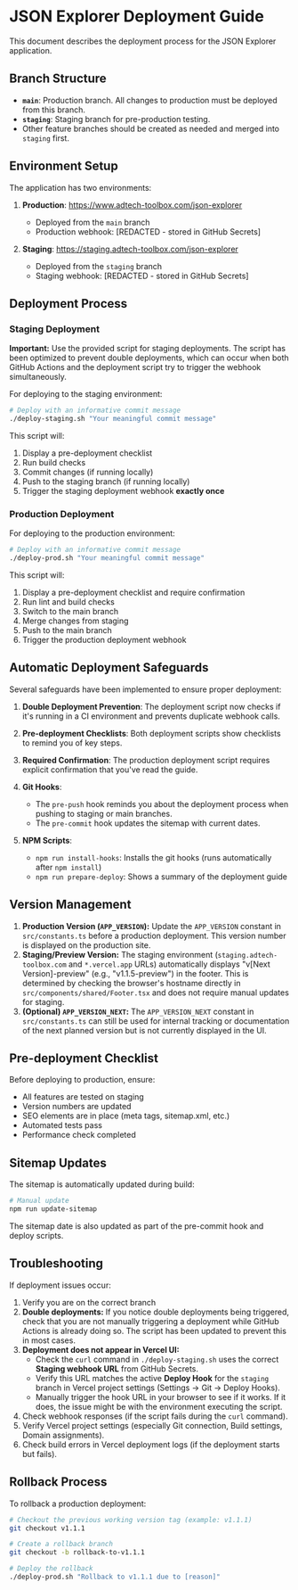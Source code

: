# JSON Explorer Deployment Guide

This document describes the deployment process for the JSON Explorer application.

## Branch Structure

- **`main`**: Production branch. All changes to production must be deployed from this branch.
- **`staging`**: Staging branch for pre-production testing.
- Other feature branches should be created as needed and merged into `staging` first.

## Environment Setup

The application has two environments:

1. **Production**: https://www.adtech-toolbox.com/json-explorer
   - Deployed from the `main` branch
   - Production webhook: [REDACTED - stored in GitHub Secrets]

2. **Staging**: https://staging.adtech-toolbox.com/json-explorer
   - Deployed from the `staging` branch
   - Staging webhook: [REDACTED - stored in GitHub Secrets]

## Deployment Process

### Staging Deployment

**Important:** Use the provided script for staging deployments. The script has been optimized to prevent double deployments, which can occur when both GitHub Actions and the deployment script try to trigger the webhook simultaneously.

For deploying to the staging environment:

```bash
# Deploy with an informative commit message
./deploy-staging.sh "Your meaningful commit message"
```

This script will:
1. Display a pre-deployment checklist
2. Run build checks
3. Commit changes (if running locally)
4. Push to the staging branch (if running locally)
5. Trigger the staging deployment webhook **exactly once**

### Production Deployment

For deploying to the production environment:

```bash
# Deploy with an informative commit message
./deploy-prod.sh "Your meaningful commit message"
```

This script will:
1. Display a pre-deployment checklist and require confirmation
2. Run lint and build checks
3. Switch to the main branch
4. Merge changes from staging
5. Push to the main branch
6. Trigger the production deployment webhook

## Automatic Deployment Safeguards

Several safeguards have been implemented to ensure proper deployment:

1. **Double Deployment Prevention**: The deployment script now checks if it's running in a CI environment and prevents duplicate webhook calls.

2. **Pre-deployment Checklists**: Both deployment scripts show checklists to remind you of key steps.

3. **Required Confirmation**: The production deployment script requires explicit confirmation that you've read the guide.

4. **Git Hooks**: 
   - The `pre-push` hook reminds you about the deployment process when pushing to staging or main branches.
   - The `pre-commit` hook updates the sitemap with current dates.

5. **NPM Scripts**:
   - `npm run install-hooks`: Installs the git hooks (runs automatically after `npm install`)
   - `npm run prepare-deploy`: Shows a summary of the deployment guide

## Version Management

1.  **Production Version (`APP_VERSION`):** Update the `APP_VERSION` constant in `src/constants.ts` before a production deployment. This version number is displayed on the production site.
2.  **Staging/Preview Version:** The staging environment (`staging.adtech-toolbox.com` and `*.vercel.app` URLs) automatically displays "v[Next Version]-preview" (e.g., "v1.1.5-preview") in the footer. This is determined by checking the browser's hostname directly in `src/components/shared/Footer.tsx` and does not require manual updates for staging.
3.  **(Optional) `APP_VERSION_NEXT`:** The `APP_VERSION_NEXT` constant in `src/constants.ts` can still be used for internal tracking or documentation of the next planned version but is not currently displayed in the UI.

## Pre-deployment Checklist

Before deploying to production, ensure:

- All features are tested on staging
- Version numbers are updated
- SEO elements are in place (meta tags, sitemap.xml, etc.)
- Automated tests pass
- Performance check completed

## Sitemap Updates

The sitemap is automatically updated during build:

```bash
# Manual update
npm run update-sitemap
```

The sitemap date is also updated as part of the pre-commit hook and deploy scripts.

## Troubleshooting

If deployment issues occur:

1. Verify you are on the correct branch
2. **Double deployments:** If you notice double deployments being triggered, check that you are not manually triggering a deployment while GitHub Actions is already doing so. The script has been updated to prevent this in most cases.
3. **Deployment does not appear in Vercel UI:**
   - Check the `curl` command in `./deploy-staging.sh` uses the correct **Staging webhook URL** from GitHub Secrets.
   - Verify this URL matches the active **Deploy Hook** for the `staging` branch in Vercel project settings (Settings -> Git -> Deploy Hooks).
   - Manually trigger the hook URL in your browser to see if it works. If it does, the issue might be with the environment executing the script.
4. Check webhook responses (if the script fails during the `curl` command).
5. Verify Vercel project settings (especially Git connection, Build settings, Domain assignments).
6. Check build errors in Vercel deployment logs (if the deployment starts but fails).

## Rollback Process

To rollback a production deployment:

```bash
# Checkout the previous working version tag (example: v1.1.1)
git checkout v1.1.1

# Create a rollback branch
git checkout -b rollback-to-v1.1.1

# Deploy the rollback
./deploy-prod.sh "Rollback to v1.1.1 due to [reason]"
``` 